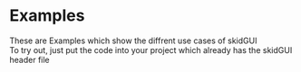 # Examples
These are Examples which show the diffrent use cases of skidGUI
<br>
To try out, just put the code into your project which already has the skidGUI header file
